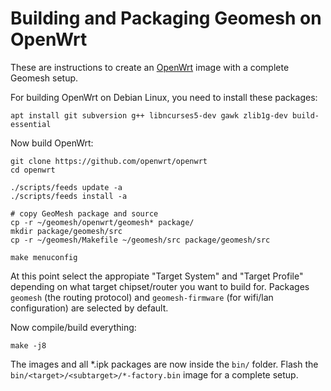# Building and Packaging Geomesh on OpenWrt

These are instructions to create an [OpenWrt](https://openwrt.org) image with a complete Geomesh setup.

For building OpenWrt on Debian Linux, you need to install these packages:
```
apt install git subversion g++ libncurses5-dev gawk zlib1g-dev build-essential
```

Now build OpenWrt:
```
git clone https://github.com/openwrt/openwrt
cd openwrt

./scripts/feeds update -a
./scripts/feeds install -a

# copy GeoMesh package and source
cp -r ~/geomesh/openwrt/geomesh* package/
mkdir package/geomesh/src
cp -r ~/geomesh/Makefile ~/geomesh/src package/geomesh/src

make menuconfig
```

At this point select the appropiate "Target System" and "Target Profile" depending on what target chipset/router you want to build for.
Packages `geomesh` (the routing protocol) and `geomesh-firmware` (for wifi/lan configuration) are selected by default.

Now compile/build everything:

```
make -j8
```

The images and all \*.ipk packages are now inside the `bin/` folder. Flash the `bin/<target>/<subtarget>/*-factory.bin` image for a complete setup.
